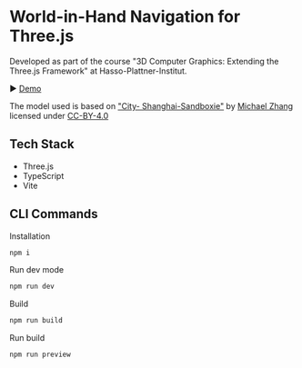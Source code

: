 # World-in-Hand Navigation for Three.js
Developed as part of the course "3D Computer Graphics: Extending the Three.js Framework" at Hasso-Plattner-Institut.

▶️ [Demo](https://orbitnavjs.github.io/ThreeJSWorldInHand/)

The model used is based on ["City- Shanghai-Sandboxie"](https://sketchfab.com/3d-models/city-shanghai-sandboxie-3eab4438b9b34ceeaa35367429732970) by [Michael Zhang](https://sketchfab.com/beyond.zht) licensed under [CC-BY-4.0](http://creativecommons.org/licenses/by/4.0/)

## Tech Stack

- Three.js
- TypeScript
- Vite

## CLI Commands

Installation

```bash
npm i
```

Run dev mode

```bash
npm run dev
```

Build

```bash
npm run build
```

Run build

```bash
npm run preview
```
